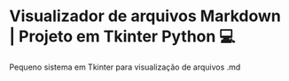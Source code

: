 # Visualizador de arquivos Markdown | Projeto em Tkinter Python 💻

Pequeno sistema em Tkinter para visualização de arquivos .md
